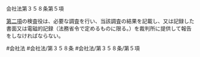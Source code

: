 会社法第３５８条第５項

[第二項](会社法＿＿＿＿第３５８条第２項)の検査役は、必要な調査を行い、当該調査の結果を記載し、又は記録した書面又は電磁的記録（法務省令で定めるものに限る。）を裁判所に提供して報告をしなければならない。

#会社法
#会社法/第３５８条
#会社法/第３５８条/第５項
